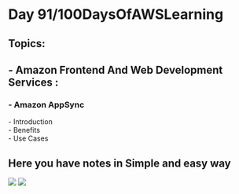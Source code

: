 <h1>Day 91/100DaysOfAWSLearning</h1>


<h2>Topics:</h2>


<h2> - Amazon Frontend And Web Development Services : </h2>
  <h3> - Amazon AppSync </h3>
          - Introduction <br>
          - Benefits <br>
          - Use Cases <br>
        
   
   <h2> Here you have notes in Simple and easy way </h2>
   
   <img src = "https://github.com/thetechgirlgita/100-days-of-aws-learning/blob/master/Images/Day91/91_1.jpg?raw=true">
   <img src = "https://github.com/thetechgirlgita/100-days-of-aws-learning/blob/master/Images/Day91/91_2.jpg?raw=true">
 

